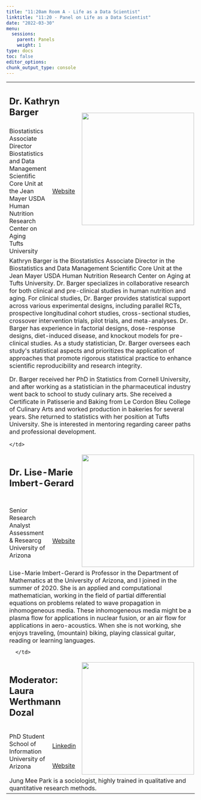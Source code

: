 ```yaml
---
title: "11:20am Room A - Life as a Data Scientist"
linktitle: "11:20 - Panel on Life as a Data Scientist"
date: "2022-03-30"
menu:
  sessions:
    parent: Panels
    weight: 1
type: docs
toc: false
editor_options:
chunk_output_type: console
---
```


<TABLE class="bio-table">

  <!--- #################Speaker 1############## --->
  <tr>
    <td COLSPAN="2">
      <h2>Dr. Kathryn Barger</h2>
    </td>
    <td ROWSPAN="3"><img style="float: left;" src="/img/kathryn-barger.jpg" width="300" /></td>
  </tr>
  <tr>
    <td ROWSPAN="2">Biostatistics Associate Director<br>Biostatistics and Data Management Scientific Core Unit at the Jean Mayer USDA Human Nutrition Research Center on Aging<br>Tufts University</li>
  </tr>
  <tr>
    <td><i class="fa fa-link"></i> <a href="https://hnrca.tufts.edu/people/staff/kathryn-barger-phd" target="_blank" rel="noopener">Website</a>
    </td>
  </tr>
  <tr>
    <td COLSPAN="3">
      Kathryn Barger is the Biostatistics Associate Director in the Biostatistics and Data Management Scientific Core Unit at the Jean Mayer USDA Human Nutrition Research Center on Aging at Tufts University. Dr. Barger specializes in collaborative research for both clinical and pre-clinical studies in human nutrition and aging. For clinical studies, Dr. Barger provides statistical support across various experimental designs, including parallel RCTs, prospective longitudinal cohort studies, cross-sectional studies, crossover intervention trials, pilot trials, and meta-analyses. Dr. Barger has experience in factorial designs, dose-response designs, diet-induced disease, and knockout models for pre-clinical studies. As a study statistician, Dr. Barger oversees each study's statistical aspects and prioritizes the application of approaches that promote rigorous statistical practice to enhance scientific reproducibility and research integrity.
 
Dr. Barger received her PhD in Statistics from Cornell University, and after working as a statistician in the pharmaceutical industry went back to school to study culinary arts.  She received a Certificate in Patisserie and Baking from Le Cordon Bleu College of Culinary Arts and worked production in bakeries for several years.  She returned to statistics with her position at Tufts University.  She is interested in mentoring regarding career paths and professional development.

    </td>
  </tr>

  <!--- #################Speaker 2############## --->
  <tr>
    <td COLSPAN="2">
      <h2>Dr. Lise-Marie Imbert-Gerard</h2>
    </td>
    <td ROWSPAN="3"><img style="float: left;" src="/img/LiseMarie-Imbertgerard.jpg" width="300" /></td>
  </tr>
  <tr>
    <td ROWSPAN="2">Senior Research Analyst<br>Assessment & Researcg<br>University of Arizona</td>
    
  </tr>
  <tr>
    <td><i class="fa fa-link"></i> <a href="https://www.math.arizona.edu/~lmig/" target="_blank" rel="noopener">Website</a></td>
  </tr>
  <tr>
    <td COLSPAN="3">
      Lise-Marie Imbert-Gerard is Professor in the Department of Mathematics at the University of Arizona, and I joined in the summer of 2020. She is an applied and computational mathematician, working in the field of partial differential equations on problems related to wave propagation in inhomogeneous media. These inhomogeneous media might be a plasma flow for applications in nuclear fusion, or an air flow for applications in aero-acoustics.
  When she is not working, she enjoys traveling, (mountain) biking, playing classical guitar, reading or learning languages.

   
      </td>
  </tr>

 

  <tr>
    <td COLSPAN="2">
      <h2>Moderator: Laura Werthmann Dozal</h2>
    </td>
    <td ROWSPAN="4"><img style="float: left;" src="/img/jung-mee-park.jpg" width="300" /></td>
  </tr>
  <tr>
    <td ROWSPAN="3">
      PhD Student<br>
      School of Information<br>
      University of Arizona</td>
  </tr>
  <tr>
    <td><i class="fab fa-linkedin"></i> <a href="https://www.linkedin.com/in/laurawerthmann/" target="_blank" rel="noopener">Linkedin</a></td>
  </tr>
  <tr>
    <td><i class="fa fa-link"></i> <a href="https://sites.google.com/site/jmp2114" target="_blank" rel="noopener">Website</a></td>
  </tr>
  <tr>
    <td COLSPAN="3">
      Jung Mee Park is a sociologist, highly trained in qualitative and quantitative research methods. 
    </td>
</TABLE>
